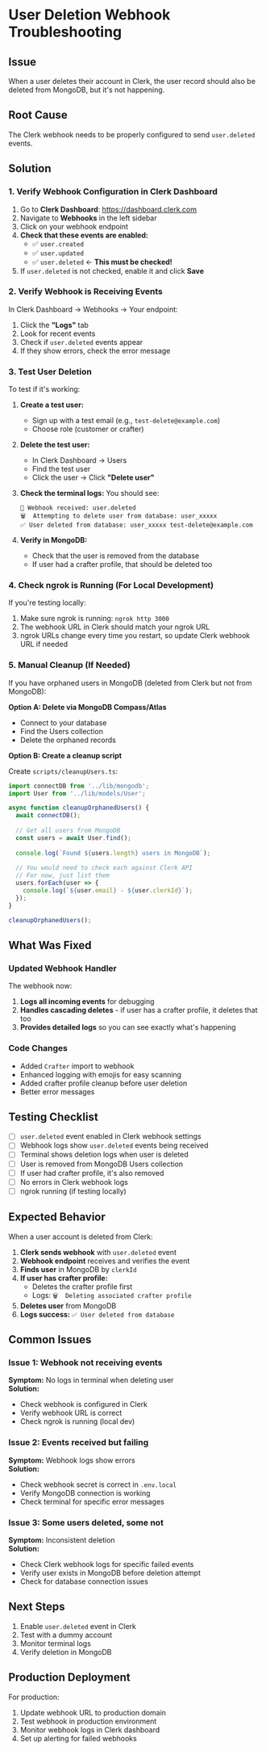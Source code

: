 # User Deletion Webhook Troubleshooting

## Issue
When a user deletes their account in Clerk, the user record should also be deleted from MongoDB, but it's not happening.

## Root Cause
The Clerk webhook needs to be properly configured to send `user.deleted` events.

## Solution

### 1. Verify Webhook Configuration in Clerk Dashboard

1. Go to **Clerk Dashboard**: https://dashboard.clerk.com
2. Navigate to **Webhooks** in the left sidebar
3. Click on your webhook endpoint
4. **Check that these events are enabled:**
   - ✅ `user.created`
   - ✅ `user.updated`
   - ✅ `user.deleted` ← **This must be checked!**
5. If `user.deleted` is not checked, enable it and click **Save**

### 2. Verify Webhook is Receiving Events

In Clerk Dashboard → Webhooks → Your endpoint:
1. Click the **"Logs"** tab
2. Look for recent events
3. Check if `user.deleted` events appear
4. If they show errors, check the error message

### 3. Test User Deletion

To test if it's working:

1. **Create a test user:**
   - Sign up with a test email (e.g., `test-delete@example.com`)
   - Choose role (customer or crafter)

2. **Delete the test user:**
   - In Clerk Dashboard → Users
   - Find the test user
   - Click the user → Click **"Delete user"**

3. **Check the terminal logs:**
   You should see:
   ```
   📨 Webhook received: user.deleted
   🗑️  Attempting to delete user from database: user_xxxxx
   ✅ User deleted from database: user_xxxxx test-delete@example.com
   ```

4. **Verify in MongoDB:**
   - Check that the user is removed from the database
   - If user had a crafter profile, that should be deleted too

### 4. Check ngrok is Running (For Local Development)

If you're testing locally:
1. Make sure ngrok is running: `ngrok http 3000`
2. The webhook URL in Clerk should match your ngrok URL
3. ngrok URLs change every time you restart, so update Clerk webhook URL if needed

### 5. Manual Cleanup (If Needed)

If you have orphaned users in MongoDB (deleted from Clerk but not from MongoDB):

**Option A: Delete via MongoDB Compass/Atlas**
- Connect to your database
- Find the Users collection
- Delete the orphaned records

**Option B: Create a cleanup script**

Create `scripts/cleanupUsers.ts`:
```typescript
import connectDB from '../lib/mongodb';
import User from '../lib/models/User';

async function cleanupOrphanedUsers() {
  await connectDB();
  
  // Get all users from MongoDB
  const users = await User.find();
  
  console.log(`Found ${users.length} users in MongoDB`);
  
  // You would need to check each against Clerk API
  // For now, just list them
  users.forEach(user => {
    console.log(`${user.email} - ${user.clerkId}`);
  });
}

cleanupOrphanedUsers();
```

## What Was Fixed

### Updated Webhook Handler
The webhook now:
1. **Logs all incoming events** for debugging
2. **Handles cascading deletes** - if user has a crafter profile, it deletes that too
3. **Provides detailed logs** so you can see exactly what's happening

### Code Changes
- Added `Crafter` import to webhook
- Enhanced logging with emojis for easy scanning
- Added crafter profile cleanup before user deletion
- Better error messages

## Testing Checklist

- [ ] `user.deleted` event enabled in Clerk webhook settings
- [ ] Webhook logs show `user.deleted` events being received
- [ ] Terminal shows deletion logs when user is deleted
- [ ] User is removed from MongoDB Users collection
- [ ] If user had crafter profile, it's also removed
- [ ] No errors in Clerk webhook logs
- [ ] ngrok running (if testing locally)

## Expected Behavior

When a user account is deleted from Clerk:

1. **Clerk sends webhook** with `user.deleted` event
2. **Webhook endpoint** receives and verifies the event
3. **Finds user** in MongoDB by `clerkId`
4. **If user has crafter profile:**
   - Deletes the crafter profile first
   - Logs: `🗑️  Deleting associated crafter profile`
5. **Deletes user** from MongoDB
6. **Logs success:** `✅ User deleted from database`

## Common Issues

### Issue 1: Webhook not receiving events
**Symptom:** No logs in terminal when deleting user  
**Solution:** 
- Check webhook is configured in Clerk
- Verify webhook URL is correct
- Check ngrok is running (local dev)

### Issue 2: Events received but failing
**Symptom:** Webhook logs show errors  
**Solution:**
- Check webhook secret is correct in `.env.local`
- Verify MongoDB connection is working
- Check terminal for specific error messages

### Issue 3: Some users deleted, some not
**Symptom:** Inconsistent deletion  
**Solution:**
- Check Clerk webhook logs for specific failed events
- Verify user exists in MongoDB before deletion attempt
- Check for database connection issues

## Next Steps

1. Enable `user.deleted` event in Clerk
2. Test with a dummy account
3. Monitor terminal logs
4. Verify deletion in MongoDB

## Production Deployment

For production:
1. Update webhook URL to production domain
2. Test webhook in production environment
3. Monitor webhook logs in Clerk dashboard
4. Set up alerting for failed webhooks
